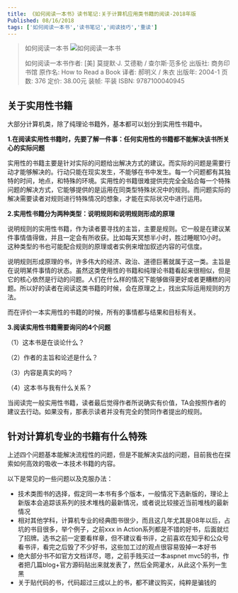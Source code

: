 ```yaml
---
title: 《如何阅读一本书》读书笔记:关于计算机应用类书籍的阅读-2018年版
Published: 08/16/2018
tags: ['如何阅读一本书','读书笔记','阅读技巧','重读'] 
---
```


>如何阅读一本书
>![如何阅读一本书](http://blog.robinjiang.com/posts/asset/2016-03-15-How-to-Read-a-Book/s1670978.jpg)
>
>如何阅读一本书作者: [美] 莫提默·J. 艾德勒 / 查尔斯·范多伦
>出版社: 商务印书馆
>原作名: How to Read a Book
>译者: 郝明义 / 朱衣
>出版年: 2004-1
>页数: 376
>定价: 38.00元
>装帧: 平装
>ISBN: 9787100040945

## 关于实用性书籍

大部分计算机类，除了纯理论书籍外，基本都可以划分到实用性书籍中。


**1.在阅读实用性书籍时，先要了解一件事：任何实用性的书籍都不能解决该书所关心的实际问题**

实用性的书籍主要是针对实际的问题给出解决方式的建议。而实际的问题是需要行动才能够解决的。行动只能在现实发生，不能够在书中发生。每一个问题都有其独特的时间，地点，和特殊的环境。实用性的书籍很难提供完完全全贴合每一个特殊问题的解决方式，它能够提供的是运用在同类型特殊状况中的规则。而问题实际的解决需要读者对规则进行特殊情况的想象，才能在实际状况中进行运用。

**2.实用性书籍分为两种类型：说明规则和说明规则形成的原理**

说明规则的实用性书籍，作为读者要寻找的主旨，主要是规则。它一般是在建议某件事情值得做，并且一定会有所收获。比如每天冥想半小时，胜过睡眠10小时。这种类型的书也可能配合规则的原理或者实例来增加叙述内容的可信度。

说明规则形成原理的书，许多伟大的经济、政治、道德巨著就属于这一类。主旨是在说明某件事情的状态。虽然这类使用性的书籍和纯理论书籍看起来很相似，但是它的核心依然是行动的问题。人们在什么样的情况下能够做得更好或者更糟糕的问题。所以好的读者在阅读这类书籍的时候，会在原理之上，找出实际运用规则的方法。

而在评价一本实用性的书籍的时候，所有的事情都与结果和目标有关。

**3.阅读实用性书籍需要询问的4个问题**

（1）这本书是在谈论什么？

（2）作者的主旨和论述是什么？

（3）内容是真实的吗？

（4）这本书与我有什么关系？

当阅读完一般实用性书籍，读者最后觉得作者所说确实有价值，TA会按照作者的建议去行动。如果没有，那表示读者并没有完全的赞同作者提出的规则。 

## 针对计算机专业的书籍有什么特殊

上述四个问题基本能解决流程性的问题，但是不能解决实战的问题，目前我也在探索如何高效的吸收一本技术书籍的内容。

以下是常见的一些问题以及克服办法：

- 技术类图书的选择，假定同一本书有多个版本，一般情况下选新版的，理论上新版本会追踪该系列的技术堆栈的最新情况，或者说比较接近当前堆栈的最新情况
- 相对其他学科，计算机专业的经典图书很少，而且这几年尤其是08年以后，占坑的书目很多，举个例子，之前xxx in Action系列都是不错的好书，后面就烂了招牌。选书之前一定要看样章，但不建议看书评，之前喜欢在知乎和公众号看书评，看完之后毁了不少好书，这些加工过的观点很容易毁掉一本好书
- 绝大部分书不如官方文档详尽，嗯，之前手贱买过一本aspnet mvc5的书，作者把几篇blog+官方源码贴出来就发表了，然后全网灌水，从此这个系列一生黑
- 关于贴代码的书，代码超过三成以上的书，都不建议购买，纯粹是骗钱的